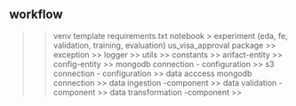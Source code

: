 ## workflow
>> venv
>> template 
>> requirements.txt
>> notebook > experiment (eda, fe, validation, training, evaluation)
>> us_visa_approval package
    >> exception
    >> logger
    >> utils
    >> constants 
    >> arifact-entity
    >> config-entity
    >> mongodb connection - configuration
    >> s3 connection - configuration
    >> data acccess mongodb connection
    >> data ingestion -component
    >> data validation -component
    >> data transformation -component
    >> 